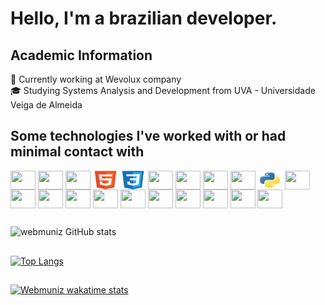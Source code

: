 # Hello, I'm a brazilian developer.

## Academic Information
<div>
<div>💼 Currently working at Wevolux company </div>
<div>🎓 Studying Systems Analysis and Development from UVA - Universidade Veiga de Almeida</div>
</div>

##

## Some technologies I've worked with or had minimal contact with

<div>
<img align="center" height="30" width="40" src="https://cdn.jsdelivr.net/gh/devicons/devicon/icons/java/java-original.svg" style="max-width: 100%;">
<img align="center"  height="30" width="40" src="https://cdn.jsdelivr.net/gh/devicons/devicon/icons/php/php-original.svg" style="max-width: 100%;">
<img align="center"  height="30" width="40" src="https://cdn.jsdelivr.net/gh/devicons/devicon/icons/phpstorm/phpstorm-plain.svg" style="max-width: 100%;">
<img align="center"  height="30" width="40" src="https://raw.githubusercontent.com/devicons/devicon/master/icons/html5/html5-original.svg" style="max-width: 100%;">
<img align="center"  height="30" width="40" src="https://raw.githubusercontent.com/devicons/devicon/master/icons/css3/css3-original.svg" style="max-width: 100%;">
<img align="center"  height="30" width="40" src="https://cdn.jsdelivr.net/gh/devicons/devicon/icons/bootstrap/bootstrap-plain-wordmark.svg" style="max-width: 100%;">
<img align="center"  height="30" width="40" src="https://cdn.jsdelivr.net/gh/devicons/devicon/icons/javascript/javascript-original.svg" style="max-width: 100%;">
<img align="center"  height="30" width="40" src="https://cdn.jsdelivr.net/gh/devicons/devicon/icons/jquery/jquery-original-wordmark.svg" style="max-width: 100%;">
<img align="center"  height="30" width="40" src="https://cdn.jsdelivr.net/gh/devicons/devicon/icons/wordpress/wordpress-plain.svg" style="max-width: 100%;">
<img align="center"  height="30" width="40" src="https://raw.githubusercontent.com/devicons/devicon/master/icons/python/python-original.svg" style="max-width: 100%;">
<img align="center"  height="30" width="40" src="https://cdn.jsdelivr.net/gh/devicons/devicon/icons/git/git-original.svg" style="max-width: 100%;">
<img align="center"  height="30" width="40" src="https://cdn.jsdelivr.net/gh/devicons/devicon/icons/intellij/intellij-original.svg" style="max-width: 100%;">
<img align="center"  height="30" width="40" src="https://cdn.jsdelivr.net/gh/devicons/devicon/icons/jira/jira-original.svg" style="max-width: 100%;">
<img align="center"  height="30" width="40" src="https://cdn.jsdelivr.net/gh/devicons/devicon/icons/mysql/mysql-original.svg" style="max-width: 100%;">
<img align="center"  height="30" width="40" src="https://cdn.jsdelivr.net/gh/devicons/devicon/icons/spring/spring-original.svg" style="max-width: 100%;">	
<img align="center"  height="30" width="40" src="https://cdn.jsdelivr.net/gh/devicons/devicon/icons/tomcat/tomcat-original.svg" style="max-width: 100%;">	
<img align="center"  height="30" width="40" src="https://cdn.jsdelivr.net/gh/devicons/devicon/icons/trello/trello-plain.svg" style="max-width: 100%;">	
<img align="center"  height="30" width="40" src="https://cdn.jsdelivr.net/gh/devicons/devicon/icons/vscode/vscode-original.svg" style="max-width: 100%;">
<img align="center"  height="30" width="40" src="https://cdn.jsdelivr.net/gh/devicons/devicon/icons/bitbucket/bitbucket-original-wordmark.svg" style="max-width: 100%;"/>
<img align="center"  height="30" width="40" src="https://cdn.jsdelivr.net/gh/devicons/devicon/icons/composer/composer-original.svg" style="max-width: 100%;"/>
<img align="center"  height="30" width="40" src="https://cdn.jsdelivr.net/gh/devicons/devicon/icons/filezilla/filezilla-plain.svg" style="max-width: 100%;"/>

</div>

##

![webmuniz GitHub stats](https://github-readme-stats.vercel.app/api?custom_title=activities&username=webmuniz&count_private=true&include_all_commits=true&theme=vue-dark)

## 

[![Top Langs](https://github-readme-stats.vercel.app/api/top-langs/?custom_title=most-used-languages&username=webmuniz&layout=default&theme=vue-dark&langs_count=10)](https://github.com/anuraghazra/github-readme-stats)

## 

[![Webmuniz wakatime stats](https://github-readme-stats.vercel.app/api/wakatime?theme=vue-dark&custom_title=time-spent-programming-in-the-week&username=webmuniz)](https://github.com/anuraghazra/github-readme-stats)

